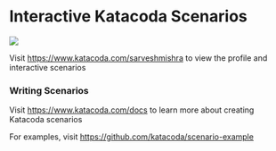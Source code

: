# Interactive Katacoda Scenarios

[![](http://shields.katacoda.com/katacoda/sarveshmishra/count.svg)](https://www.katacoda.com/sarveshmishra "Get your profile on Katacoda.com")

Visit https://www.katacoda.com/sarveshmishra to view the profile and interactive scenarios

### Writing Scenarios
Visit https://www.katacoda.com/docs to learn more about creating Katacoda scenarios

For examples, visit https://github.com/katacoda/scenario-example
